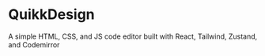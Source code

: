<picture>
  <source media="(prefers-color-scheme: dark)" srcset="./public/banner-dark.png" />
  <source media="(prefers-color-scheme: light)" srcset="./public/banner.png" />
</picture>

# QuikkDesign

A simple HTML, CSS, and JS code editor built with React, Tailwind, Zustand, and Codemirror

